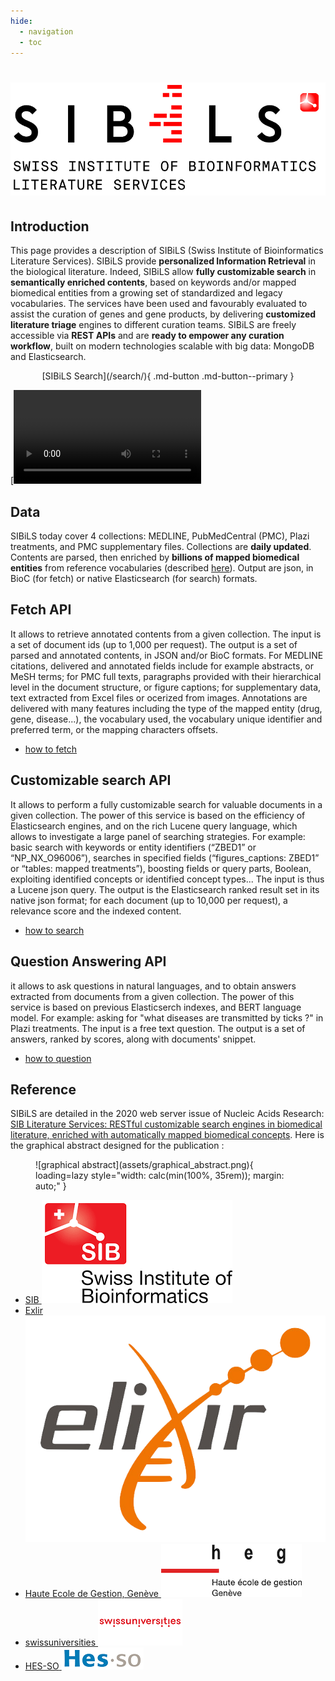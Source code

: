 ```yaml
---
hide:
  - navigation
  - toc
---
```


<style>
  .md-typeset h1 {
    color: black;
    text-align: center;
    font-variant: small-caps;
    font-family: 'HelveticaNeue-Light', Arial, Verdana, Tahoma, sans-serif;
    font-weight: bold;
    font-size: 2.2em;
    margin-bottom: 40px;
  }

  .md-typeset h1 img {
    display: block;
    margin: 1.5rem auto;
  }
</style>

<h1><img src="assets/SIBiLS_logo_red.png" alt="SIBiLS"></h1>

## Introduction

This page provides a description of SIBiLS (Swiss Institute of Bioinformatics Literature Services). SIBiLS provide **personalized Information Retrieval** in the biological literature. Indeed, SIBiLS allow **fully customizable search** in **semantically enriched contents**, based on keywords and/or mapped biomedical entities from a growing set of standardized and legacy vocabularies. The services have been used and favourably evaluated to assist the curation of genes and gene products, by delivering **customized literature triage** engines to different curation teams. SIBiLS are freely accessible via **REST APIs** and are **ready to empower any curation workflow**, built on modern technologies scalable with big data: MongoDB and Elasticsearch. 


<p style="text-align: center" markdown>
  [SIBiLS Search](/search/){ .md-button .md-button--primary }
</p>

[![Video](https://candy.hesge.ch/Speech.mp4)

## Data

SIBiLS today cover 4 collections: MEDLINE, PubMedCentral (PMC), Plazi treatments, and PMC supplementary files. Collections are **daily updated**. Contents are parsed, then enriched by **billions of mapped biomedical entities** from reference vocabularies (described [here](doc/vocabularies.md)). Output are json, in BioC (for fetch) or native Elasticsearch (for search) formats. 


## Fetch API

It allows to retrieve annotated contents from a given collection. The input is a set of document ids (up to 1,000 per request). The output is a set of parsed and annotated contents, in JSON and/or BioC formats. For MEDLINE citations, delivered and annotated fields include for example abstracts, or MeSH terms; for PMC full texts, paragraphs provided with their hierarchical level in the document structure, or figure captions; for supplementary data, text extracted from Excel files or ocerized from images. Annotations are delivered with many features including the type of the mapped entity (drug, gene, disease...), the vocabulary used, the vocabulary unique identifier and preferred term, or the mapping characters offsets.

* [how to fetch](doc/api/fetch.md)

## Customizable search API

It allows to perform a fully customizable search for valuable documents in a given collection. The power of this service is based on the efficiency of Elasticsearch engines, and on the rich Lucene query language, which allows to investigate a large panel of searching strategies. For example: basic search with keywords or entity identifiers (“ZBED1” or “NP_NX_O96006”), searches in specified fields (“figures_captions: ZBED1” or “tables: mapped treatments”), boosting fields or query parts, Boolean, exploiting identified concepts or identified concept types... The input is thus a Lucene json query. The output is the Elasticsearch ranked result set in its native json format; for each document (up to 10,000 per request), a relevance score and the indexed content.

* [how to search](doc/api/search.md)

## Question Answering API

it allows to ask questions in natural languages, and to obtain answers extracted from documents from a given collection. The power of this service is based on previous Elasticserch indexes, and BERT language model. For example: asking for "what diseases are transmitted by ticks ?" in Plazi treatments. The input is a free text question. The output is a set of answers, ranked by scores, along with documents' snippet.

* [how to question](doc/api/qa.md)

## Reference

SIBiLS are detailed in the 2020 web server issue of Nucleic Acids Research: [SIB Literature Services: RESTful customizable search engines in biomedical literature, enriched with automatically mapped biomedical concepts](https://academic.oup.com/nar/article/48/W1/W12/5831752). Here is the graphical abstract designed for the publication :


<figure markdown>
  ![graphical abstract](assets/graphical_abstract.png){ loading=lazy style="width: calc(min(100%, 35rem)); margin: auto;" }
  <figcaption></figcaption>
</figure>

<ul class="partners">
  <li itemscope itemtype="https://schema.org/Organization">
    <a href="https://sib.swiss/" target="_blank" itemprop="url">
      <span itemprop="name">SIB</span>
        <img src="assets/logo_sib.png" alt="SIB">
    </a>
  </li>
  <li itemscope itemtype="https://schema.org/Organization">
    <a href="https://www.elixir-europe.org/" target="_blank" itemprop="url">
      <span itemprop="name">Exlir</span>
        <img class="bigger" src="assets/logo_elixir.png" alt="Elixir">
    </a>
  </li>
  <li itemscope itemtype="https://schema.org/Organization">
    <a href="https://www.hesge.ch/heg/" target="_blank" itemprop="url">
      <span itemprop="name">Haute Ecole de Gestion, Genève</span>
        <img class="bigger" src="assets/logo_heg.png" alt="Haute Ecole de Gestion, Genève">
    </a>
  </li>
  <li itemscope itemtype="https://schema.org/Organization">
    <a href="https://www.swissuniversities.ch/" target="_blank" itemprop="url">
      <span itemprop="name">swissuniversities</span>
        <img class="bigger" src="assets/logo_swissuniversities.png" alt="swissuniversities">
    </a>
  </li>
  <li itemscope itemtype="https://schema.org/Organization">
    <a href="https://www.hes-so.ch/en/homepage" target="_blank" itemprop="url">
      <span itemprop="name">HES-SO</span>
        <img src="assets/logo_hesso.png" alt="HES-SO">
    </a>
  </li>
</ul>
